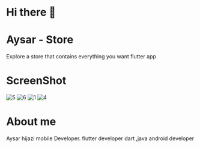 # Hi there 👋
# Aysar - Store
Explore a store that contains everything you want
flutter app
# ScreenShot
![5](https://github.com/AysarHijazi/Aysar-Store-efe/assets/126278860/dda549fa-29cb-4414-bfad-effb85103600)
![6](https://github.com/AysarHijazi/Aysar-Store-efe/assets/126278860/84c90a8d-733b-4d5b-a18b-5ea955ceb334)
![1](https://github.com/AysarHijazi/Aysar-Store-efe/assets/126278860/fe351879-be40-422c-b32c-9ee20415c701)
![4](https://github.com/AysarHijazi/Aysar-Store-efe/assets/126278860/d7c6870a-9a2a-4891-90f5-e80fcd2fcd65)


# About me
Aysar hijazi mobile Developer.
flutter developer dart ,java android developer

